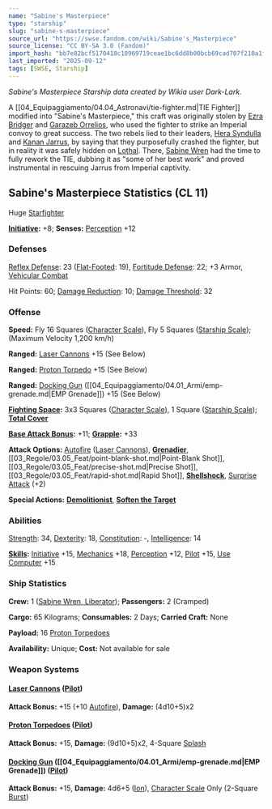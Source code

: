 ```yaml
---
name: "Sabine's Masterpiece"
type: "starship"
slug: "sabine-s-masterpiece"
source_url: "https://swse.fandom.com/wiki/Sabine's_Masterpiece"
source_license: "CC BY-SA 3.0 (Fandom)"
import_hash: "bb7e82bcf5170418c10969719ceae1bc6dd8b00bcb69cad707f210a1fcc0560e"
last_imported: "2025-09-12"
tags: [SWSE, Starship]
---
```

*Sabine's Masterpiece Starship data created by Wikia user Dark-Lark.*

A [[04_Equipaggiamento/04.04_Astronavi/tie-fighter.md|TIE Fighter]] modified into "Sabine's Masterpiece," this craft was originally stolen by [Ezra Bridger](https://swse.fandom.com/wiki/Ezra_Bridger) and [Garazeb Orrelios](https://swse.fandom.com/wiki/Garazeb_Orrelios), who used the fighter to strike an Imperial convoy to great success. The two rebels lied to their leaders, [Hera Syndulla](https://swse.fandom.com/wiki/Hera_Syndulla) and [Kanan Jarrus](https://swse.fandom.com/wiki/Kanan_Jarrus), by saying that they purposefully crashed the fighter, but in reality it was safely hidden on [Lothal](https://swse.fandom.com/wiki/Lothal). There, [Sabine Wren](https://swse.fandom.com/wiki/Sabine_Wren) had the time to fully rework the TIE, dubbing it as "some of her best work" and proved instrumental in rescuing Jarrus from Imperial captivity.
## Sabine's Masterpiece Statistics (CL 11)
Huge [Starfighter](https://swse.fandom.com/wiki/Starfighter)

**[Initiative](https://swse.fandom.com/wiki/Initiative):** +8; **Senses:** [Perception](https://swse.fandom.com/wiki/Perception) +12
### Defenses
[Reflex Defense](https://swse.fandom.com/wiki/Reflex_Defense_(Vehicles)): 23 ([Flat-Footed](https://swse.fandom.com/wiki/Flat-Footed): 19), [Fortitude Defense](https://swse.fandom.com/wiki/Fortitude_Defense_(Vehicles)): 22; +3 Armor, [Vehicular Combat](https://swse.fandom.com/wiki/Vehicular_Combat)

Hit Points: 60; [Damage Reduction](https://swse.fandom.com/wiki/Damage_Reduction): 10; [Damage Threshold](https://swse.fandom.com/wiki/Damage_Threshold_(Vehicles)): 32
### Offense
**Speed:** Fly 16 Squares ([Character Scale](https://swse.fandom.com/wiki/Character_Scale)), Fly 5 Squares ([Starship Scale](https://swse.fandom.com/wiki/Starship_Scale)); (Maximum Velocity 1,200 km/h)

**Ranged:** [Laser Cannons](https://swse.fandom.com/wiki/Laser_Cannon) +15 (See Below)

**Ranged:** [Proton Torpedo](https://swse.fandom.com/wiki/Proton_Torpedoes) +15 (See Below)

**Ranged:** [Docking Gun](https://swse.fandom.com/wiki/Docking_Gun) ([[04_Equipaggiamento/04.01_Armi/emp-grenade.md|EMP Grenade]]) +15 (See Below)

**[Fighting Space](https://swse.fandom.com/wiki/Fighting_Space):** 3x3 Squares ([Character Scale](https://swse.fandom.com/wiki/Character_Scale)), 1 Square ([Starship Scale](https://swse.fandom.com/wiki/Starship_Scale)); **[Total Cover](https://swse.fandom.com/wiki/Total_Cover)**

**[Base Attack Bonus](https://swse.fandom.com/wiki/Base_Attack_Bonus):** +11; **[Grapple](https://swse.fandom.com/wiki/Grapple):** +33

**Attack Options:** [Autofire](https://swse.fandom.com/wiki/Autofire_(Vehicle_Combat)) ([Laser Cannons](https://swse.fandom.com/wiki/Laser_Cannon)), **[Grenadier](https://swse.fandom.com/wiki/Grenadier)**, [[03_Regole/03.05_Feat/point-blank-shot.md|Point-Blank Shot]], [[03_Regole/03.05_Feat/precise-shot.md|Precise Shot]], [[03_Regole/03.05_Feat/rapid-shot.md|Rapid Shot]], **[Shellshock](https://swse.fandom.com/wiki/Shellshock)**, [Surprise Attack](https://swse.fandom.com/wiki/Surprise_Attack) (+2)

**Special Actions:** **[Demolitionist](https://swse.fandom.com/wiki/Demolitionist)**, **[Soften the Target](https://swse.fandom.com/wiki/Soften_the_Target)**
### Abilities
[Strength](https://swse.fandom.com/wiki/Strength): 34, [Dexterity](https://swse.fandom.com/wiki/Dexterity): 18, [Constitution](https://swse.fandom.com/wiki/Constitution): -, [Intelligence](https://swse.fandom.com/wiki/Intelligence): 14

**[Skills](https://swse.fandom.com/wiki/Skills):** [Initiative](https://swse.fandom.com/wiki/Initiative) +15, [Mechanics](https://swse.fandom.com/wiki/Mechanics) +18, [Perception](https://swse.fandom.com/wiki/Perception) +12, [Pilot](https://swse.fandom.com/wiki/Pilot) +15, [Use Computer](https://swse.fandom.com/wiki/Use_Computer) +15
### Ship Statistics
**Crew:** 1 ([Sabine Wren, Liberator](https://swse.fandom.com/wiki/Sabine_Wren,_Liberator)); **Passengers:** 2 (Cramped)

**Cargo:** 65 Kilograms; **Consumables:** 2 Days; **Carried Craft:** None

**Payload:** 16 [Proton Torpedoes](https://swse.fandom.com/wiki/Proton_Torpedoes)

**Availability:** Unique; **Cost:** Not available for sale
### Weapon Systems
#### **[Laser Cannons](https://swse.fandom.com/wiki/Laser_Cannons) ([Pilot](https://swse.fandom.com/wiki/Pilot_(Vehicle_Combat)))**
**Attack Bonus:** +15 (+10 [Autofire](https://swse.fandom.com/wiki/Autofire_(Vehicle_Combat))), **Damage:** (4d10+5)x2
#### **[Proton Torpedoes](https://swse.fandom.com/wiki/Proton_Torpedoes) ([Pilot](https://swse.fandom.com/wiki/Pilot_(Vehicle_Combat)))**
**Attack Bonus:** +15, **Damage:** (9d10+5)x2, 4-Square [Splash](https://swse.fandom.com/wiki/Splash)
#### **[Docking Gun](https://swse.fandom.com/wiki/Docking_Gun) ([[04_Equipaggiamento/04.01_Armi/emp-grenade.md|EMP Grenade]]) ([Pilot](https://swse.fandom.com/wiki/Pilot_(Vehicle_Combat)))**
**Attack Bonus:** +15, **Damage:** 4d6+5 ([Ion](https://swse.fandom.com/wiki/Ion)), [Character Scale](https://swse.fandom.com/wiki/Character_Scale) Only (2-Square [Burst](https://swse.fandom.com/wiki/Burst))